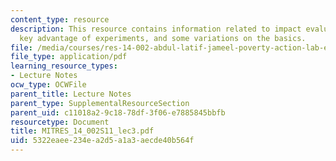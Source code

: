 ```yaml
---
content_type: resource
description: This resource contains information related to impact evaluation methods,
  key advantage of experiments, and some variations on the basics.
file: /media/courses/res-14-002-abdul-latif-jameel-poverty-action-lab-executive-training-evaluating-social-programs-2011-spring-2011/5322eaee234ea2d5a1a3aecde40b564f_MITRES_14_002S11_lec3.pdf
file_type: application/pdf
learning_resource_types:
- Lecture Notes
ocw_type: OCWFile
parent_title: Lecture Notes
parent_type: SupplementalResourceSection
parent_uid: c11018a2-9c18-78df-3f06-e7885845bbfb
resourcetype: Document
title: MITRES_14_002S11_lec3.pdf
uid: 5322eaee-234e-a2d5-a1a3-aecde40b564f
---
```

